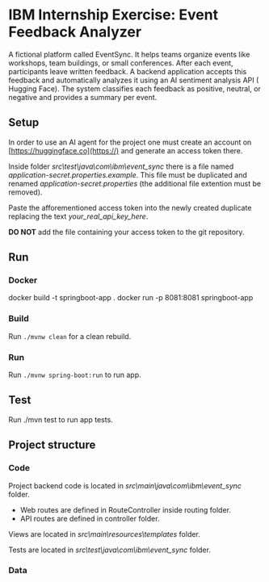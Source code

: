 # IBM Internship Exercise: Event Feedback Analyzer

A fictional platform called EventSync. It helps teams organize events
like workshops, team buildings, or small conferences. After each event, participants
leave written feedback.
A backend application accepts this
feedback and automatically analyzes it using an AI sentiment analysis API (
Hugging Face). The system classifies each feedback as
positive, neutral, or negative and provides a summary per event.



## Setup

In order to use an AI agent for the project one must create an account on [https://huggingface.co](https://) and generate an access token there.

Inside folder *src\test\java\com\ibm\event_sync* there is a file named *application-secret.properties.example*. This file must be duplicated and renamed *application-secret.properties* (the additional file extention must be removed).

Paste the afforementioned access token into the newly created duplicate replacing the text *your_real_api_key_here*.

**DO NOT** add the file containing your access token to the git repository.

## Run

### Docker

docker build -t springboot-app .
docker run -p 8081:8081 springboot-app

### Build

Run `./mvnw clean` for a clean rebuild.

### Run

Run `./mvnw spring-boot:run` to run app.

## Test

Run ./mvn test to run app tests.

## Project structure

### Code

Project backend code is located in *src\main\java\com\ibm\event_sync* folder.

* Web routes are defined in RouteController inside routing folder.
* API routes are defined in controller folder.

Views are located in *src\main\resources\templates* folder.

Tests are located in *src\test\java\com\ibm\event_sync* folder.

### Data

